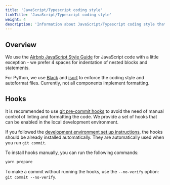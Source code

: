 ```yaml
---
title: 'JavaScript/Typescript coding style'
linkTitle: 'JavaScript/Typescript coding style'
weight: 4
description: 'Information about JavaScript/Typescript coding style that is used in CVAT development.'
---
```


## Overview

We use the [Airbnb JavaScript Style Guide](https://github.com/airbnb/javascript) for JavaScript
code with a little exception - we prefer 4 spaces for indentation of nested blocks and statements.

For Python, we use [Black](https://github.com/psf/black) and
[isort](https://pycqa.github.io/isort/) to enforce the coding style and autoformat files.
Currently, not all components implement formatting.


## Hooks

It is recommended to use [git pre-commit hooks](https://git-scm.com/book/en/v2/Customizing-Git-Git-Hooks)
to avoid the need of manual control of linting and formatting the code. We provide a set of hooks
that can be enabled in the local development environment.

If you followed the [development environment set up instructions](../development-environment), the
hooks should be already installed automatically. They are automatically used when you run
`git commit`.

To install hooks manually, you can run the following commands:
```bash
yarn prepare
```

To make a commit without running the hooks, use the `--no-verify` option: `git commit --no-verify`.
